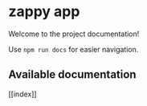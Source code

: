 # zappy app

Welcome to the project documentation!

Use `npm run docs` for easier navigation.

## Available documentation

[[index]]

